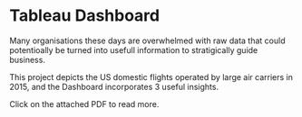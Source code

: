 # Tableau Dashboard 

Many organisations these days are overwhelmed with raw data that could potentioally be turned into usefull information to stratigically guide business.

This project depicts the US domestic flights operated by large air carriers in 2015, and the Dashboard incorporates 3 useful insights.

Click on the attached PDF to read more.
